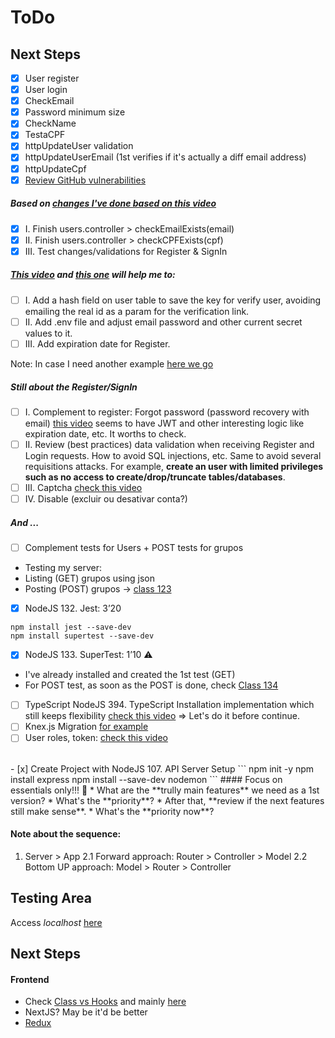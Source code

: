 # ToDo
<!-- ![](https://encrypted-tbn0.gstatic.com/images?q=tbn:ANd9GcTNgS4NjTHOlP7WmZ3pIngUGbEa8IQ3yOVvfg&usqp=CAU) -->
 
## Next Steps

- [x] User register
- [x] User login
- [x] CheckEmail
- [x] Password minimum size
- [x] CheckName
- [x] TestaCPF
- [x] httpUpdateUser validation
- [x] httpUpdateUserEmail (1st verifies if it's actually a diff email address)
- [x] httpUpdateCpf
- [x] [Review GitHub vulnerabilities]('https://github.com/lpkyrius/newsavic-api/security/dependabot')
##### Based on [changes I've done based on this video]('https://youtu.be/yY2gXnRGVUw?list=PLk8gdrb2DmCi-9ys7sVZvKNQISs5Bkw-t')
- [x] I. Finish users.controller > checkEmailExists(email) 
- [x] II. Finish users.controller > checkCPFExists(cpf)
- [x] III. Test changes/validations for Register & SignIn
##### [This video]('https://youtu.be/v6Ul3o8D-js?list=PLk8gdrb2DmCi-9ys7sVZvKNQISs5Bkw-t&t=286') and [this one]('https://youtu.be/XqOIjQ78oJA?list=PLk8gdrb2DmCi-9ys7sVZvKNQISs5Bkw-t') will help me to: 
- [ ] I. Add a hash field on user table to save the key for verify user, avoiding emailing the real id as a param for the verification link. 
- [ ] II. Add .env file and adjust email password and other current secret values to it.
- [ ] III. Add expiration date for Register.

Note: In case I need another example [here we go]('https://youtu.be/T6rElSLldyc')

##### Still about the Register/SignIn
- [ ] I. Complement to register: Forgot password (password recovery with email) [this video]('https://youtu.be/72JYhSoVYPc') seems to have JWT and other interesting logic like expiration date, etc. It worths to check.
- [ ] II. Review (best practices) data validation when receiving Register and Login requests. How to avoid SQL injections, etc. Same to avoid several requisitions attacks. For example, **create an user with limited privileges such as no access to create/drop/truncate tables/databases**.
- [ ] III. Captcha [check this video]('https://youtu.be/u_QXNT4o_64')
- [ ] IV. Disable (excluir ou desativar conta?)

##### And ...

- [ ] Complement tests for Users +  POST tests for grupos
- Testing my server:
- Listing (GET) grupos using json
- Posting (POST) grupos -> [class 123]('https://www.udemy.com/course/complete-nodejs-developer-zero-to-mastery/learn/lecture/26172358#overview')
- [x] NodeJS  132. Jest:  3’20
```
npm install jest --save-dev
npm install supertest --save-dev
```
- [x] NodeJS  133. SuperTest: 1’10 ⚠️
* I've already installed and created the 1st test (GET)
* For POST test, as soon as the POST is done, check [Class 134]('https://www.udemy.com/course/complete-nodejs-developer-zero-to-mastery/learn/lecture/26199790#overview') 
- [ ] TypeScript NodeJS 394. TypeScript Installation implementation which still keeps flexibility [check this video]('https://youtu.be/AIVWz9tDIxM?t=428') => Let's do it before continue.
- [ ] Knex.js Migration [for example]('https://youtu.be/6HmC32AY41k')
- [ ] User roles, token: [check this video]('https://youtu.be/Tw5LupcpKS4')

<br>
- [x] Create Project with NodeJS 107. API Server Setup 
```
npm init -y
npm install express 
npm install --save-dev nodemon
```
#### Focus on essentials only!!! 👀
* What are the **trully main features** we need as a 1st version?
* What's the **priority**?
* After that, **review if the next features still make sense**.
* What's the **priority now**?



#### Note about the sequence:
1. Server > App
2.1 Forward approach: Router > Controller > Model
2.2 Bottom UP approach: Model > Router > Controller

## Testing Area
Access _localhost_ [here](http://localhost:8000/grupos)


## Next Steps
#### Frontend 
* Check [Class vs Hooks]('https://www.udemy.com/course/the-complete-web-developer-zero-to-mastery/learn/lecture/26127202#overview') and mainly [here]('https://www.udemy.com/course/the-complete-web-developer-zero-to-mastery/learn/lecture/36906286#overview')
* NextJS? May be it'd be better 
* [Redux]('https://www.udemy.com/course/the-complete-web-developer-zero-to-mastery/learn/lecture/10173568#overview')